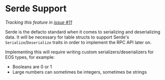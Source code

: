 # Serde Support

_Tracking this feature in [issue #11](https://github.com/sagan-software/eosio-rust/issues/11)_

Serde is the defacto standard when it comes to serializing and deserializing data. It will be necessary for table structs to support Serde's `Serialize`/`Deserialize` traits in order to implement the RPC API later on.

Implementing this will require writing custom serializers/deserializers for EOS types, for example:

-   Booleans are 0 or 1
-   Large numbers can sometimes be integers, sometimes be strings
